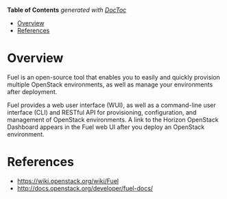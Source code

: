 <!-- START doctoc generated TOC please keep comment here to allow auto update -->
<!-- DON'T EDIT THIS SECTION, INSTEAD RE-RUN doctoc TO UPDATE -->
**Table of Contents**  *generated with [DocToc](https://github.com/thlorenz/doctoc)*

- [Overview](#overview)
- [References](#references)

<!-- END doctoc generated TOC please keep comment here to allow auto update -->

# Overview

Fuel is an open-source tool that enables you to easily and quickly provision multiple OpenStack
environments, as well as manage your environments after deployment.

Fuel provides a web user interface (WUI), as well as a command-line user interface (CLI) and RESTful
API for provisioning, configuration, and management of OpenStack environments. A link to the Horizon
OpenStack Dashboard appears in the Fuel web UI after you deploy an OpenStack environment.

# References

- https://wiki.openstack.org/wiki/Fuel
- http://docs.openstack.org/developer/fuel-docs/
